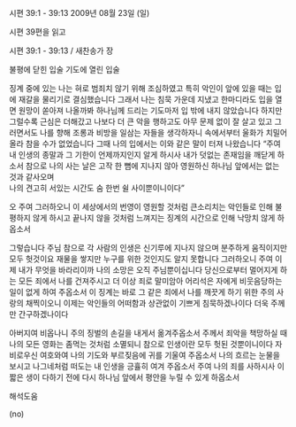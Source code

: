 시편 39:1 - 39:13 
2009년 08월 23일 (일)

시편 39편을 읽고



시편 39:1 - 39:13 / 새찬송가  장


불평에 닫힌 입술 기도에 열린 입술  

징계 중에 있는 나는 혀로 범죄치 않기 위해 조심하였고 
특히 악인이 앞에 있을 때는 입에 재갈을 물리기로 결심했습니다
그래서 나는 침묵 가운데 지냈고 한마디라도 입을 열면 원망이 쏟아져 나올까봐 
하나님께 드리는 기도마저 입 밖에 내지 않았습니다
하지만 그럴수록 근심은 더해갔고
나보다 더 큰 악을 행하고도 아무 문제 없이 잘 살고 있고
그러면서도 나를 향해 조롱과 비방을 일삼는 자들을 생각하자니
속에서부터 울화가 치밀어 올라 참을 수가 없었습니다
그때 나의 입에서는 이와 같은 말이 터져 나왔습니다
“주여 내 인생의 종말과 그 기한이 언제까지인지 알게 하시사 
내가 덧없는 존재임을 깨닫게 하소서 
참으로 나의 사는 날은 고작 한 뼘에 지나지 않아 영원하신 하나님 앞에서는 없는 것과 같사오며  
나의 견고히 서있는 시간도 숨 한번 쉴 사이뿐이니이다”

오 주여 그러하오니
이 세상에서의 번영이 영원할 것처럼 큰소리치는 악인들로 인해 불평하지 않게 하시고 
끝나지 않을 것처럼 느껴지는 징계의 시간으로 인해 낙망치 않게 하옵소서

그렇습니다 주님 
참으로 각 사람의 인생은 신기루에 지나지 않으며 
분주하게 움직이지만 모두 헛것이요 재물을 쌓지만 누구를 위한 것인지도 알지 못합니다 
그러하오니 주여 이제 내가 무엇을 바라리이까 나의 소망은 오직 주님뿐이십니다
당신으로부터 멀어지게 하는 모든 죄에서 나를 건져주시고 
더 이상 죄로 말미암아 어리석은 자에게 비웃음당하는 일이 없게 하여 주옵소서 
이 징계는 바로 그 같은 죄에서 나를 깨끗게 하기 위한 주의 사랑의 채찍이오니 
이제는 악인들의 어떠함과 상관없이 기쁘게 침묵하겠나이다 더욱 주께만 간구하겠나이다 

아버지여 비옵나니 주의 징벌의 손길을 내게서 옮겨주옵소서
주께서 죄악을 책망하실 때 나의 모든 영화는 좀먹는 것처럼 소멸되니
참으로 인생이란 모두 헛된 것뿐이니이다 
자비로우신 여호와여 나의 기도와 부르짖음에 귀를 기울여 주옵소서
나의 흐르는 눈물을 보시고 나그네처럼 떠도는 내 인생을 긍휼히 여겨 주옵소서
주여 나의 죄를 사하시사 이 짧은 생이 다하기 전에 다시 하나님 앞에서 평안을 누릴 수 있게 하옵소서

해석도움





(no)
